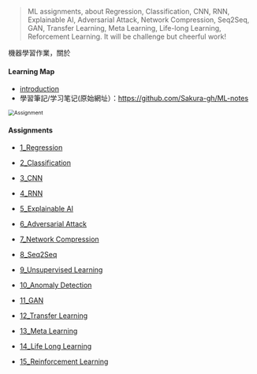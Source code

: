 > ML assignments, about Regression, Classification, CNN, RNN, Explainable AI, Adversarial Attack, Network Compression, Seq2Seq, GAN, Transfer Learning, Meta Learning, Life-long Learning, Reforcement Learning. It will be challenge but cheerful work!

機器學習作業，關於
#### Learning Map

- [introduction](ML-introduction.md)
- 學習筆記/学习笔记(原始網址）：https://github.com/Sakura-gh/ML-notes

<img src="./img/Assignment.png" alt="Assignment" style="zoom:75%;" />

#### Assignments

- [1_Regression](./Assignment/1_Regression)
- [2_Classification](./Assignment/2_Classification)
- [3_CNN](./Assignment/3_CNN)
- [4_RNN](./Assignment/4_RNN)
- [5_Explainable AI](./Assignment/5_Explainable-AI)
- [6_Adversarial Attack](./Assignment/6_Adversarial-Attack)
- [7_Network Compression](./Assignment/7_Network-Compression)
- [8_Seq2Seq](./Assignment/8_Seq2Seq)
- [9_Unsupervised Learning](./Assignment/9_Unsupervised-Learning)

- [10_Anomaly Detection](./Assignment/10_Anomaly-Detection)

- [11_GAN](./Assignment/11_GAN)

- [12_Transfer Learning](./Assignment/12_Transfer-Learning)

- [13_Meta Learning](./Assignment/13_Meta-Learning)

- [14_Life Long Learning](./Assignment/14_Life-Long-Learning)

- [15_Reinforcement Learning](./Assignment/15_Reinforcement-Learning)
